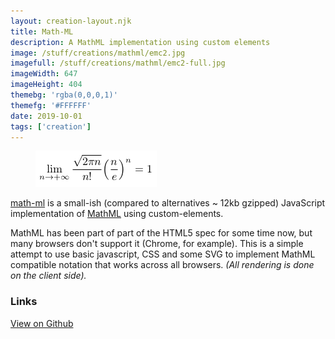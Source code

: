 ```yaml
---
layout: creation-layout.njk
title: Math-ML
description: A MathML implementation using custom elements
image: /stuff/creations/mathml/emc2.jpg
imagefull: /stuff/creations/mathml/emc2-full.jpg
imageWidth: 647
imageHeight: 404
themebg: 'rgba(0,0,0,1)'
themefg: '#FFFFFF'
date: 2019-10-01
tags: ['creation']
---
```


<figure>
  <img src="/stuff/creations/mathml/eq.png" alt="MathML example">
</figure>

[math-ml](https://github.com/pshihn/math-ml) is a small-ish (compared to alternatives ~ 12kb gzipped) JavaScript implementation of [MathML](https://developer.mozilla.org/en-US/docs/Web/MathML) using custom-elements. 

MathML has been part of part of the HTML5 spec for some time now, but many browsers don't support it (Chrome, for example). This is a simple attempt to use basic javascript, CSS and some SVG to implement MathML compatible notation that works across all browsers. _(All rendering is done on the client side)._

### Links

[View on Github](https://github.com/pshihn/math-ml)